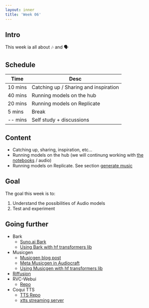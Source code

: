 ```yaml
---
layout: inner
title: 'Week 06'
---
```


## Intro

This week ia all about :notes: and :speaking_head:

## Schedule

| Time    | Desc                                  |
| ------- | ------------------------------------- |
| 10 mins | Catching up / Sharing and inspiration |
| 40 mins | Running models on the hub             |
| 20 mins | Running models on Replicate           |
| 5 mins  | Break                                 |
| -- mins | Self study + discussions              |

## Content

- Catching up, sharing, inspiration, etc...
- Running models on the hub (we will continung working with [the notebooks](https://github.com/gu-ma/di-ml-notebooks/tree/main) / audio)
- Running models on Replicate. See section [generate music](https://replicate.com/collections/ai-music-generation)

## Goal

The goal this week is to:

1. Understand the possibilities of Audio models
2. Test and experiment

## Going further

- Bark
  - [Suno.ai Bark](https://github.com/suno-ai/bark)
  - [Using Bark with hf transformers lib](https://huggingface.co/docs/transformers/model_doc/bark)
- Musicgen
  - [Musicgen blog post](https://ai.meta.com/blog/audiocraft-musicgen-audiogen-encodec-generative-ai-audio/)
  - [Meta Musicgen in Audiocraft](https://github.com/facebookresearch/audiocraft)
  - [Using Musicgen with hf transformers lib](https://huggingface.co/docs/transformers/model_doc/musicgen)
- [Riffusion](https://replicate.com/riffusion/riffusion)
- RVC-Webui
  - [Repo](https://github.com/RVC-Project/Retrieval-based-Voice-Conversion-WebUI/blob/main/docs/en/README.en.md)
- Coqui TTS
  - [TTS Repo](https://github.com/coqui-ai/TTS)
  - [xtts streaming server](https://github.com/coqui-ai/xtts-streaming-server)

